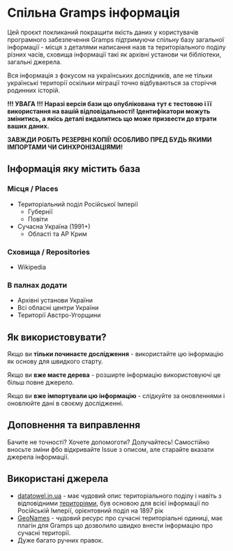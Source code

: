 # Спільна Gramps інформація

Цей проєкт покликаний покращити якість даних у користувачів програмного забезпечення Gramps підтримуючи спільну базу загальної інформації - місця з деталями написання назв та територіального поділу різних часів, сховища інформації такі як архівні установи чи бібліотеки, загальні джерела.

Вся інформація з фокусом на українських дослідників, але не тільки українські території оскільки міграції точно відбуваються за сторіччя родинних історій.

**!!! УВАГА !!! Наразі версія бази що опублікована тут є тестовою і її використання на вашій відповідальності! Ідентифікатори можуть змінитись, а якісь деталі видалитись що може призвести до втрати ваших даних.**

**ЗАВЖДИ РОБІТЬ РЕЗЕРВНІ КОПІЇ! ОСОБЛИВО ПРЕД БУДЬ ЯКИМИ ІМПОРТАМИ ЧИ СИНХРОНІЗАЦІЯМИ!**

## Інформація яку містить база

### Місця / Places

- Територіальний поділ Російської Імперії
  - Губернії
  - Повіти
- Сучасна Україна (1991+)
  - Області та АР Крим

### Сховища / Repositories

- Wikipedia

### В палнах додати

- Архівні установи України
- Всі обласні центри України
- Території Австро-Угорщини

## Як використовувати?

Якщо ви **тільки починаєте дослідження** - використайте цю інформацію як основу для швидкого старту.

Якщо ви **вже маєте дерева** - розширте інформацію використовуючі це більш повне джерело.

Якщо ви **вже імпортували цю інформацію** - слідкуйте за оновленнями і оновлюйте дані в своєму дослідженні.

## Доповнення та виправлення

Бачите не точності? Хочете допомоготи? Долучайтесь! Самостійно вносьте зміни фбо відкривайте Issue з описом, але старайте вказати джерела інформації.

## Використані джерела

- [datatowel.in.ua](https://datatowel.in.ua) - має чудовий опис територіального поділу і навіть з відповідними [територіями](https://datatowel.in.ua/division-1897), був основою для всієї інформації по Російській Імперії, орієнтовний поділ на 1897 рік
- [GeoNames](www.geonames.org) - чудовий ресурс про сучасні територіальні одиниці, має плагін для Gramps що дозволило швидко внести інформацію про сучасні території.
- Дуже багато ручних правок.
